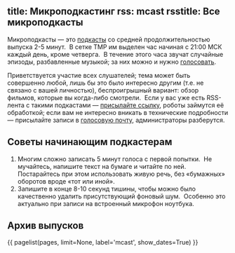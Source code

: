 title: Микроподкастинг
rss: mcast
rsstitle: Все микроподкасты
---
Микроподкасты — это [подкасты](/podcast.html) со средней продолжительностью
выпуска 2-5 минут.  В сетке ТМР им выделен час начиная с 21:00 МСК каждый день,
кроме четверга.  В течение этого часа звучат случайные эпизоды, разбавленные
музыкой; за них можно и нужно [голосовать](/jabber.html).

Приветствуется участие всех слушателей; тема может быть совершенно любой, лишь
бы это было интересно другим (т.е. не связано с вашей личностью), беспроигрышный
вариант: обзор фильмов, которые вы когда-либо смотрели.  Если у вас уже есть
RSS-лента с такими подкастами — [присылайте ссылку](/feedback.html), роботы
займутся её обработкой; если вам не интересно вникать в технические подробности
— присылайте записи в [голосовую почту](/hotline/), администраторы
разберутся.


## Советы начинающим подкастерам

1. Многим сложно записать 5 минут голоса с первой попытки.  Не мучайтесь,
напишите текст на бумаге и читайте по ней.  Постарайтесь при этом использовать
живую речь, без «бумажных» оборотов вроде «тот или иной».
2. Запишите в конце 8-10 секунд тишины, чтобы можно было качественно удалить
присутствующий фоновый шум.  Особенно это актуально при записи на встроенный
микрофон ноутбука.


## Архив выпусков

{{ pagelist(pages, limit=None, label='mcast', show_dates=True) }}
